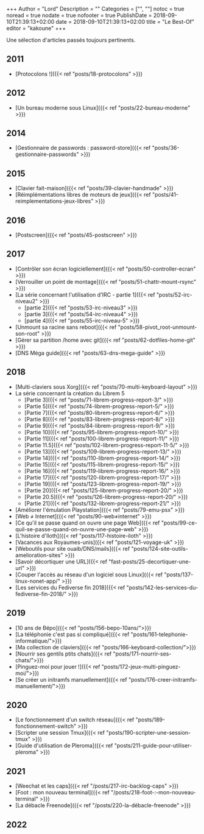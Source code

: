 +++
Author = "Lord"
Description = ""
Categories = ["", ""]
notoc = true
noread = true
nodate = true
nofooter = true
PublishDate = 2018-09-10T21:39:13+02:00
date = 2018-09-10T21:39:13+02:00
title = "Le Best-Of"
editor = "kakoune"
+++

Une sélection d'articles passés toujours pertinents.


## 2011

  - [Protocolons !]({{< ref "posts/18-protocolons" >}})

## 2012

  - [Un bureau moderne sous Linux]({{< ref "posts/22-bureau-moderne" >}})

## 2014

  - [Gestionnaire de passwords : password-store]({{< ref "posts/36-gestionnaire-passwords" >}})

## 2015

  - [Clavier fait-maison]({{< ref "posts/39-clavier-handmade" >}})
  - [Réimplémentations libres de moteurs de jeux]({{< ref "posts/41-reimplementations-jeux-libres" >}})

## 2016

  - [Postscreen]({{< ref "posts/45-postscreen" >}})

## 2017
  - [Contrôler son écran logiciellement]({{< ref "posts/50-controller-ecran" >}})
  - [Verrouiller un point de montage]({{< ref "posts/51-chattr-mount-rsync" >}})
  - [La série concernant l'utilisation d'IRC - partie 1]({{< ref "posts/52-irc-niveau2" >}})
	- [partie 2]({{< ref "posts/53-irc-niveau3" >}})
	- [partie 3]({{< ref "posts/54-irc-niveau4" >}})
	- [partie 4]({{< ref "posts/55-irc-niveau-5" >}})
  - [Unmount sa racine sans reboot]({{< ref "posts/58-pivot_root-unmount-son-root" >}})
  - [Gérer sa partition /home avec git]({{< ref "posts/62-dotfiles-home-git" >}})
  - [DNS Méga guide]({{< ref "posts/63-dns-mega-guide" >}})

## 2018

  - [Multi-claviers sous Xorg]({{< ref "posts/70-multi-keyboard-layout" >}})
  - La série concernant la création du Librem 5
	- [Partie 3]({{< ref "posts/71-librem-progress-report-3/" >}})
	- [Partie 5]({{< ref "posts/74-librem-progress-report-5/" >}})
	- [Partie 7]({{< ref "posts/80-librem-progress-report-6/" >}})
	- [Partie 8]({{< ref "posts/83-librem-progress-report-8/" >}})
	- [Partie 9]({{< ref "posts/84-librem-progress-report-9/" >}})
	- [Partie 10]({{< ref "posts/95-librem-progress-report-10/" >}})
	- [Partie 11]({{< ref "posts/100-librem-progress-report-11/" >}})
	- [Partie 11.5]({{< ref "posts/102-librem-progress-report-11-5/" >}})
	- [Partie 13]({{< ref "posts/109-librem-progress-report-13/" >}})
	- [Partie 14]({{< ref "posts/110-librem-progress-report-14/" >}})
	- [Partie 15]({{< ref "posts/115-librem-progress-report-15/" >}})
	- [Partie 16]({{< ref "posts/119-librem-progress-report-16/" >}})
	- [Partie 17]({{< ref "posts/120-librem-progress-report-17/" >}})
	- [Partie 19]({{< ref "posts/123-librem-progress-report-19/" >}})
	- [Partie 20]({{< ref "posts/125-librem-progress-report-20/" >}})
	- [Partie 20.5]({{< ref "posts/126-librem-progress-report-20/" >}})
	- [Partie 21]({{< ref "posts/132-librem-progress-report-21/" >}})
  - [Améliorer l'émulation Playstation]({{< ref "posts/79-emu-psx" >}})
  - [Web ≠ Internet]({{< ref "posts/90-web≠internet" >}})
  - [Ce qu'il se passe quand on ouvre une page Web]({{< ref "posts/99-ce-quil-se-passe-quand-on-ouvre-une-page-web" >}})
  - [L'histoire d'Iloth]({{< ref "posts/117-histoire-iloth" >}})
  - [Vacances aux Royaumes-unis]({{< ref "posts/121-voyage-uk" >}})
  - [Weboutils pour site ouaib/DNS/mails]({{< ref "posts/124-site-outils-amelioration-sites" >}})
  - [Savoir décortiquer une URL]({{< ref "fast-posts/25-decortiquer-une-url" >}})
  - [Couper l'accès au réseau d'un logiciel sous Linux]({{< ref "posts/137-linux-nonet-app/" >}})
  - [Les services du Fediverse fin 2018]({{< ref "posts/142-les-services-du-fediverse-fin-2018/" >}})

## 2019

  - [10 ans de Bépo]({{< ref "posts/156-bepo-10ans/">}})
  - [La téléphonie c'est pas si compliqué]({{< ref "posts/161-telephonie-informatique/">}})
  - [Ma collection de claviers]({{< ref "posts/166-keyboard-collection/">}})
  - [Nourrir ses gentils ptits chats]({{< ref "posts/171-nourrir-ses-chats/">}})
  - [Pinguez-moi pour jouer !]({{< ref "posts/172-jeux-multi-pinguez-moi/">}})
  - [Se créer un initramfs manuellement]({{< ref "posts/176-creer-initramfs-manuellement/">}})

## 2020

  - [Le fonctionnement d'un switch réseau]({{< ref "posts/189-fonctionnement-switch" >}})
  - [Scripter une session Tmux]({{< ref "posts/190-scripter-une-session-tmux" >}})
  - [Guide d'utilisation de Pleroma]({{< ref "posts/211-guide-pour-utiliser-pleroma" >}})

## 2021

  - [Weechat et les caps]({{< ref "/posts/217-irc-backlog-caps" >}})
  - [Foot : mon nouveau terminal]({{< ref "/posts/218-foot-:-mon-nouveau-terminal" >}})
  - [La débacle Freenode]({{< ref "/posts/220-la-débacle-freenode" >}})

## 2022


